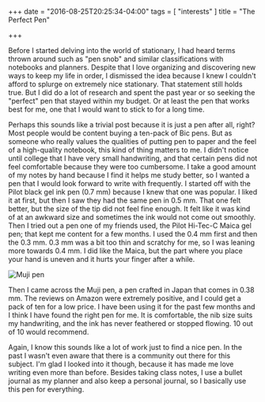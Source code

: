 +++
date = "2016-08-25T20:25:34-04:00"
tags = [ "interests" ]
title = "The Perfect Pen"

+++

Before I started delving into the world of stationary, I had heard terms thrown around such as "pen snob" and similar classifications with notebooks and planners. Despite that I love organizing and discovering new ways to keep my life in order, I dismissed the idea because I knew I couldn't afford to splurge on extremely nice stationary. That statement still holds true. But I did do a lot of research and spent the past year or so seeking the "perfect" pen that stayed within my budget. Or at least the pen that works best for me, one that I would want to stick to for a long time. 

Perhaps this sounds like a trivial post because it is just a pen after all, right? Most people would be content buying a ten-pack of Bic pens. But as someone who really values the qualities of putting pen to paper and the feel of a high-quality notebook, this kind of thing matters to me. I didn't notice until college that I have very small handwriting, and that certain pens did not feel comfortable because they were too cumbersome. I take a good amount of my notes by hand because I find it helps me study better, so I wanted a pen that I would look forward to write with frequently. I started off with the Pilot black gel ink pen (0.7 mm) because I knew that one was popular. I liked it at first, but then I saw they had the same pen in 0.5 mm. That one felt better, but the size of the tip did not feel fine enough. It felt like it was kind of at an awkward size and sometimes the ink would not come out smoothly. Then I tried out a pen one of my friends used, the Pilot Hi-Tec-C Maica gel pen; that kept me content for a few months. I used the 0.4 mm first and then the 0.3 mm. 0.3 mm was a bit too thin and scratchy for me, so I was leaning more towards 0.4 mm. I did like the Maica, but the part where you place your hand is uneven and it hurts your finger after a while. 

![Muji pen](/muji.jpg)

Then I came across the Muji pen, a pen crafted in Japan that comes in 0.38 mm. The reviews on Amazon were extremely positive, and I could get a pack of ten for a low price. I have been using it for the past few months and I think I have found the right pen for me. It is comfortable, the nib size suits my handwriting, and the ink has never feathered or stopped flowing. 10 out of 10 would recommend. 

Again, I know this sounds like a lot of work just to find a nice pen. In the past I wasn't even aware that there is a community out there for this subject. I'm glad I looked into it though, because it has made me love writing even more than before. Besides taking class notes, I use a bullet journal as my planner and also keep a personal journal, so I basically use this pen for everything. 

